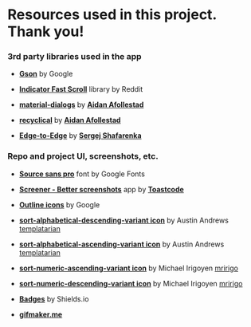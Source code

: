 # Resources used in this project. Thank you!

### 3rd party libraries used in the app

- [**Gson**](https://github.com/google/gson) by Google

- [**Indicator Fast Scroll**](https://github.com/reddit/IndicatorFastScroll) library by Reddit

- [**material-dialogs**](https://github.com/afollestad/material-dialogs) by [**Aidan Afollestad**](https://github.com/afollestad)

- [**recyclical**](https://github.com/afollestad/recyclical) by [**Aidan Afollestad**](https://github.com/afollestad)

- [**Edge-to-Edge**](https://github.com/beworker/edge-to-edge) by [**Sergej Shafarenka**](https://github.com/beworker)


### Repo and project UI, screenshots, etc.
- [**Source sans pro**](https://fonts.google.com/specimen/Source+Sans+Pro) font by Google Fonts

- [**Screener - Better screenshots**](https://play.google.com/store/apps/details?id=de.toastcode.screener) app by [**Toastcode**](https://toastco.de/)

- [**Outline icons**](https://material.io/tools/icons/?style=round) by Google

- [**sort-alphabetical-descending-variant icon**](https://materialdesignicons.com/icon/sort-alphabetical-descending-variant) by Austin Andrews [templatarian](https://twitter.com/templarian)

- [**sort-alphabetical-ascending-variant icon**](https://materialdesignicons.com/icon/sort-alphabetical-ascending-variant) by Austin Andrews [templatarian](https://twitter.com/templarian)

- [**sort-numeric-ascending-variant icon**](https://materialdesignicons.com/icon/sort-numeric-ascending-variant) by Michael Irigoyen [mririgo](https://twitter.com/mririgo)

- [**sort-numeric-descending-variant icon**](https://materialdesignicons.com/icon/sort-numeric-descending-variant) by Michael Irigoyen [mririgo](https://twitter.com/mririgo)

- [**Badges**](https://shields.io/) by Shields.io

- [**gifmaker.me**](https://gifmaker.me/)